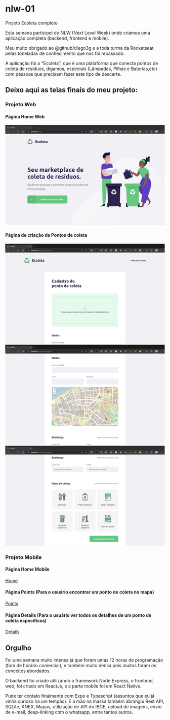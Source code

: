 # nlw-01

Projeto Ecoleta completo

Esta semana participei do NLW (Next Level Week) onde criamos uma aplicação completa (backend, frontend e mobile).

Meu muito obrigado ao @github/diego3g e a toda turma da Rocketseat pelas toneladas de conhecimento que nos foi repassado.

A aplicação foi a "Ecoleta", que é uma plataforma que conecta pontos de coleta de resíduos, digamos, especiais (Lâmpadas, Pilhas e Baterias,etc) com pessoas que precisam fazer este tipo de descarte.

## Deixo aqui as telas finais do meu projeto:

### Projeto Web

#### Página Home Web

![Home](./WEB_HOME.jpg)

#### Página de criação de Pontos de coleta

![Create Points 01](./WEB_CREATE_POINT_01.jpg)
![Create Points 02](./WEB_CREATE_POINT_02.jpg)
![Create Points 03](./WEB_CREATE_POINT_03.jpg)

### Projeto Mobile

#### Página Home Mobile

[Home](./MOB_HOME.jpg)

#### Página Points (Para o usuário encontrar um ponto de coleta no mapa)

[Points](./MOB_POINTS.jpg)

#### Página Details (Para o usuário ver todos os detalhes de um ponto de coleta específicos)

[Details](./MOB_DETAILS.jpg)

## Orgulho

Foi uma semana muito intensa já que foram umas 12 horas de programação (fora de horário comercial), e também muito densa pois muitos foram os conceitos abordados.

O backend foi criado utilizando o framework Node Express, o frontend, web, foi criado em ReactJs, e a parte mobile foi em React Native.

Pude ter contato finalmente com Expo e Typescript (assuntos que eu já vinha curioso ha um tempão). E a mão na massa também abrangiu Rest API, SQLite, KNEX, Mapas, utilização de API do IBGE, upload de imagens, envio de e-mail, deep-linking com o whatsapp, entre tantos outros.
